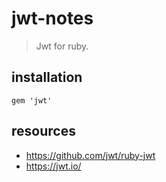 # jwt-notes
> Jwt for ruby.

## installation
```shell
gem 'jwt'
```


## resources
- https://github.com/jwt/ruby-jwt
- https://jwt.io/
